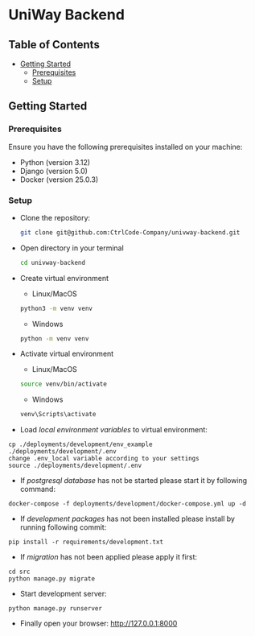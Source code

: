# UniWay Backend

## Table of Contents

- [Getting Started](#getting-started)
  - [Prerequisites](#prerequisites)
  - [Setup](#setup)

## Getting Started

### Prerequisites

Ensure you have the following prerequisites installed on your machine:

- Python (version 3.12)
- Django (version 5.0)
- Docker (version 25.0.3)

### Setup

- Clone the repository:
   ```bash
   git clone git@github.com:CtrlCode-Company/univway-backend.git
   ```

- Open directory in your terminal
   ```bash
   cd univway-backend
   ```

- Create virtual environment
   - Linux/MacOS
   ```bash
   python3 -m venv venv
   ```
   - Windows
   ```bash
   python -m venv venv
   ```

- Activate virtual environment
   - Linux/MacOS
   ```bash
   source venv/bin/activate
   ```
   - Windows
   ```bash
   venv\Scripts\activate
   ```

- Load *local environment variables* to virtual environment:
```
cp ./deployments/development/env_example ./deployments/development/.env
change .env_local variable according to your settings
source ./deployments/development/.env
```


- If *postgresql database* has not be started please start it by following command:
```
docker-compose -f deployments/development/docker-compose.yml up -d
```

- If *development packages* has not been installed please install by running following commit:
```
pip install -r requirements/development.txt
```

- If *migration* has not been applied please apply it first:
```
cd src
python manage.py migrate
```

- Start development server:
```
python manage.py runserver
```

- Finally open your browser: http://127.0.0.1:8000
